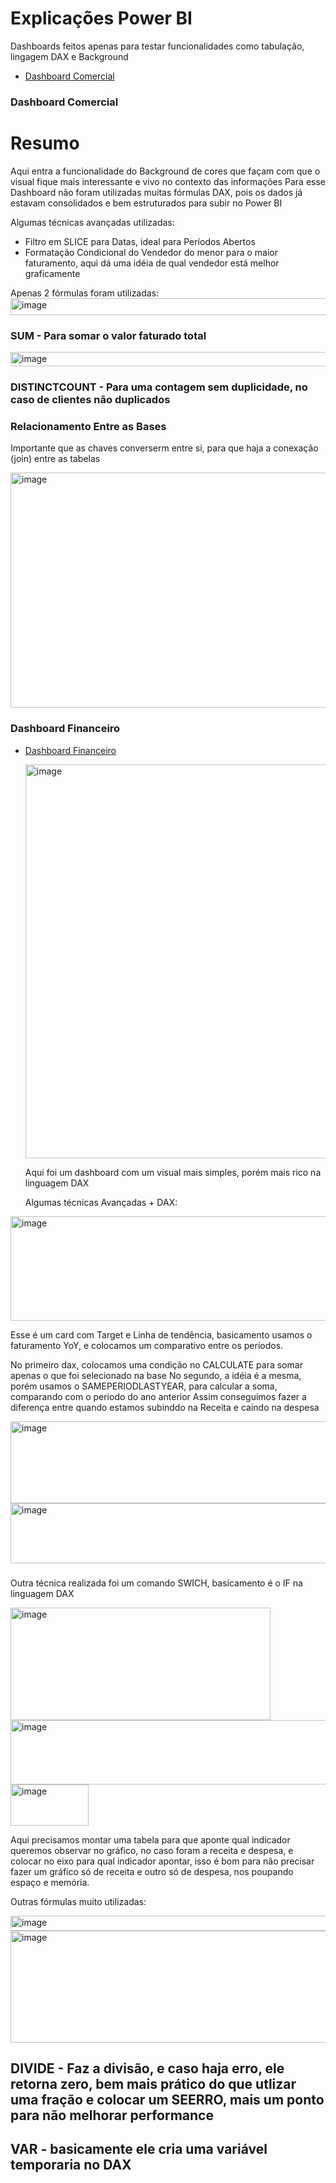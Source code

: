   # Explicações Power BI

  Dashboards feitos apenas para testar funcionalidades como tabulação, lingagem DAX e Background

  - [Dashboard Comercial](https://github.com/carloslopes390/Projetos-Power-BI/tree/main/Comercial)

### Dashboard Comercial 

# Resumo

Aqui entra a funcionalidade do Background de cores que façam com que o visual fique mais interessante e vivo no contexto das informações
Para esse Dashboard não foram utilizadas muitas fórmulas DAX, pois os dados já estavam consolidados e bem estruturados para subir no Power BI 

Algumas técnicas avançadas utilizadas:
- Filtro em SLICE para Datas, ideal para Períodos Abertos
- Formatação Condicional do Vendedor do menor para o maior faturamento, aqui dá uma idéia de qual vendedor está melhor graficamente


Apenas 2 fórmulas foram utilizadas:
<img width="1110" height="27" alt="image" src="https://github.com/user-attachments/assets/1a40414c-3537-48a3-8813-b35e781827d3" />

### SUM - Para somar o valor faturado total 

<img width="1067" height="23" alt="image" src="https://github.com/user-attachments/assets/6104f396-a010-4b49-a249-810e0eb36daf" />

### DISTINCTCOUNT - Para uma contagem sem duplicidade, no caso de clientes não duplicados

### Relacionamento Entre as Bases 

Importante que as chaves converserm entre si, para que haja a conexação (join) entre as tabelas

<img width="1086" height="376" alt="image" src="https://github.com/user-attachments/assets/a4c56a52-4ce5-4303-a795-3b6596bc790d" />





### Dashboard Financeiro

- [Dashboard Financeiro](https://github.com/carloslopes390/Projetos-Power-BI/tree/main/Dashboard%20-%20Financeiro)

  <img width="1126" height="630" alt="image" src="https://github.com/user-attachments/assets/f780d3a6-b7fe-484d-b3b8-e457b51673ea" />


  Aqui foi um dashboard com um visual mais simples, porém mais rico na linguagem DAX

  Algumas técnicas Avançadas + DAX:

<img width="621" height="167" alt="image" src="https://github.com/user-attachments/assets/151a9807-1a55-4ceb-861c-9d24a60c301a" />

Esse é um card com Target e Linha de tendência, basicamento usamos o faturamento YoY, e colocamos um comparativo entre os períodos.

No primeiro dax, colocamos uma condição no CALCULATE para somar apenas o que foi selecionado na base
No segundo, a idéia é a mesma, porém usamos o SAMEPERIODLASTYEAR, para calcular a soma, comparando com o periodo do ano anterior
Assim conseguimos fazer a diferença entre quando estamos subinddo na Receita e caindo na despesa

<img width="627" height="131" alt="image" src="https://github.com/user-attachments/assets/4d833ad4-6b38-4118-932d-54e2d9979053" />


<img width="1073" height="96" alt="image" src="https://github.com/user-attachments/assets/47798da0-6738-4904-a8a1-7567dbc6d80b" />


### 

Outra técnica realizada foi um comando SWICH, basicamento é o IF na linguagem DAX

<img width="416" height="180" alt="image" src="https://github.com/user-attachments/assets/a9466bd1-1dc4-4304-b94d-6791dde1f042" />

<img width="1014" height="103" alt="image" src="https://github.com/user-attachments/assets/ab89abaf-847d-493b-a4f9-f0d99e0ede7e" />

<img width="125" height="66" alt="image" src="https://github.com/user-attachments/assets/89b054da-2a82-4d51-9f49-62a66db2c073" />

Aqui precisamos montar uma tabela para que aponte qual indicador queremos observar no gráfico, no caso foram a receita e despesa, e colocar no eixo para qual indicador apontar, isso é bom para não precisar fazer um gráfico só de receita e outro só de despesa, nos poupando espaço e memória.

Outras fórmulas muito utilizadas:

<img width="913" height="24" alt="image" src="https://github.com/user-attachments/assets/dba86e09-6baa-4be4-b689-d38a831587cc" />

<img width="878" height="179" alt="image" src="https://github.com/user-attachments/assets/0369a403-c676-4690-ab16-7d58ed305ce1" />


## DIVIDE - Faz a divisão, e caso haja erro, ele retorna zero, bem mais prático do que utlizar uma fração e colocar um SEERRO, mais um ponto para não melhorar performance
## VAR - basicamente ele cria uma variável temporaria no DAX 





















  
